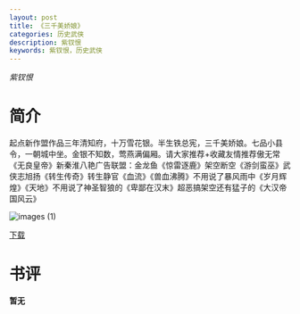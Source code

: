 ```yaml
---
layout: post
title: 《三千美娇娘》
categories: 历史武侠
description: 紫钗恨
keywords: 紫钗恨，历史武侠
---
```

*紫钗恨*

# 简介

起点新作盟作品三年清知府，十万雪花银。半生铁总宪，三千美娇娘。七品小县令，一朝城中坐。金银不知数，莺燕满偏厢。请大家推荐+收藏友情推荐傲无常《无良皇帝》新秦淮八艳广告联盟：金龙鱼《惊雷逐鹿》架空断空《游剑蛮巫》武侠志旭扬《转生传奇》转生静官《血流》《兽血沸腾》不用说了暴风雨中《岁月辉煌》《天地》不用说了神圣智狼的《卑鄙在汉末》超恶搞架空还有猛子的《大汉帝国风云》

![images (1)](http://tvax4.sinaimg.cn/large/008dGP0Fgy1gty5i9atrpj305k06y0so.jpg)

[下载](https://link.jscdn.cn/1drv/aHR0cHM6Ly8xZHJ2Lm1zL3QvcyFBaGU2R2dNWmVFb2poRjZQN0Y5OWpvY0o2dFk1P2U9YkM5YWlo.txt)

# 书评
**暂无**
